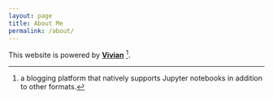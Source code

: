 ```yaml
---
layout: page
title: About Me
permalink: /about/
---
```


This website is powered by **[Vivian](https://github.com/fastai/fastpages)** [^1].



[^1]:a blogging platform that natively supports Jupyter notebooks in addition to other formats.
